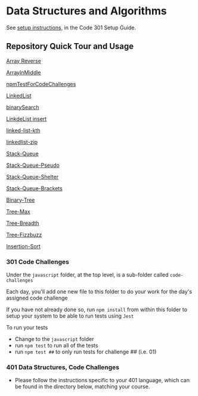 # Data Structures and Algorithms

See [setup instructions](https://codefellows.github.io/setup-guide/code-301/3-code-challenges), in the Code 301 Setup Guide.

## Repository Quick Tour and Usage

[Array Reverse](javascript/reverseArrayJs/README.md)

[ArrayInMiddle](javascript/insertShiftArray/README.md)

[npmTestForCodeChallenges](javascript/ProofOfTest/README.md)

[LinkedList](javascript/linked-list/README.md)

[binarySearch](javascript/binarySearch/README.md)

[LinkdeList insert](javascript/LinkedList-Insert/README.md)

[linked-list-kth](javascript/linked-list-kth/README.md)

[linkedlist-zip](javascript/linkedlist-zip//README.md)

[Stack-Queue](javascript/Stack-Queue/README.md)

[Stack-Queue-Pseudo](javascript/Stack-Queue//Stack-Queue-Pseudo/README.md)

[Stack-Queue-Shelter](javascript/Stack-Queue//Stack-Queue-Shelter/README.md)

[Stack-Queue-Brackets](javascript/Stack-Queue/Stack-Queue-Brackets/README.md)

[Binary-Tree](javascript/Trees/README.md)

[Tree-Max](javascript/Trees/Tree-max/README.md)

[Tree-Breadth](javascript/Trees/Tree-Breadth/README.md)

[Tree-Fizzbuzz](javascript/Trees/Tree-Fizzbuzz/README.md)

[Insertion-Sort](javascript/insertionSort/README.md)

### 301 Code Challenges

Under the `javascript` folder, at the top level, is a sub-folder called `code-challenges`

Each day, you'll add one new file to this folder to do your work for the day's assigned code challenge

If you have not already done so, run `npm install` from within this folder to setup your system to be able to run tests using `Jest`

To run your tests

- Change to the `javascript` folder
- run `npm test` to run all of the tests
- run `npm test ##` to only run tests for challenge ## (i.e. 01)

### 401 Data Structures, Code Challenges

- Please follow the instructions specific to your 401 language, which can be found in the directory below, matching your course.
